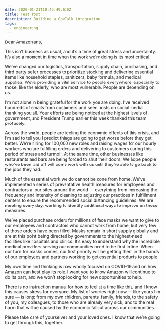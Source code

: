 ```yaml
---
date: 2020-05-21T10:43:49.610Z
title: Test Post
description: Building a GovTalk integration
tags:
  - engineering
---
```


Dear Amazonians,

This isn’t business as usual, and it’s a time of great stress and uncertainty. It’s also a moment in time when the work we’re doing is its most critical.

We’ve changed our logistics, transportation, supply chain, purchasing, and third party seller processes to prioritize stocking and delivering essential items like household staples, sanitizers, baby formula, and medical supplies. We’re providing a vital service to people everywhere, especially to those, like the elderly, who are most vulnerable. People are depending on us.

I’m not alone in being grateful for the work you are doing. I’ve received hundreds of emails from customers and seen posts on social media thanking you all. Your efforts are being noticed at the highest levels of government, and President Trump earlier this week thanked this team profusely.

Across the world, people are feeling the economic effects of this crisis, and I’m sad to tell you I predict things are going to get worse before they get better. We’re hiring for 100,000 new roles and raising wages for our hourly workers who are fulfilling orders and delivering to customers during this period of stress and turmoil. At the same time, other businesses like restaurants and bars are being forced to shut their doors. We hope people who’ve been laid off will come work with us until they’re able to go back to the jobs they had.

Much of the essential work we do cannot be done from home. We’ve implemented a series of preventative health measures for employees and contractors at our sites around the world — everything from increasing the frequency and intensity of cleaning to adjusting our practices in fulfillment centers to ensure the recommended social distancing guidelines. We are meeting every day, working to identify additional ways to improve on these measures.

We’ve placed purchase orders for millions of face masks we want to give to our employees and contractors who cannot work from home, but very few of those orders have been filled. Masks remain in short supply globally and are at this point being directed by governments to the highest-need facilities like hospitals and clinics. It’s easy to understand why the incredible medical providers serving our communities need to be first in line. When our turn for masks comes, our first priority will be getting them in the hands of our employees and partners working to get essential products to people.

My own time and thinking is now wholly focused on COVID-19 and on how Amazon can best play its role. I want you to know Amazon will continue to do its part, and we won’t stop looking for new opportunities to help.

There is no instruction manual for how to feel at a time like this, and I know this causes stress for everyone. My list of worries right now — like yours I’m sure — is long: from my own children, parents, family, friends, to the safety of you, my colleagues, to those who are already very sick, and to the real harm that will be caused by the economic fallout across our communities.

Please take care of yourselves and your loved ones. I know that we’re going to get through this, together.

